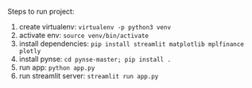 Steps to run project:

1. create virtualenv: `virtualenv -p python3 venv`
2. activate env: `source venv/bin/activate`
3. install dependencies: `pip install streamlit matplotlib mplfinance plotly`
4. install pynse: `cd pynse-master; pip install .`
4. run app: `python app.py`
5. run streamlit server: `streamlit run app.py`
